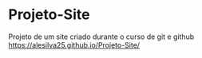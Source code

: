 # Projeto-Site
 Projeto de um site criado durante o curso de git e github
https://alesilva25.github.io/Projeto-Site/
